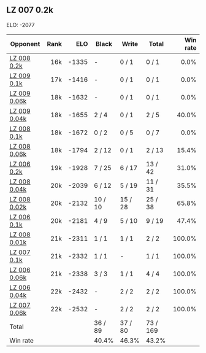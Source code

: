 ## LZ 007 0.2k ##

ELO: -2077

Opponent | Rank | ELO | Black | Write | Total | Win rate
---------|-----:|----:|-------|-------|-------|-------:
[LZ 008 0.2k](LZ%20008%200.2k.md) | 16k | -1335 | - | 0 / 1 | 0 / 1 | 0.0%
[LZ 009 0.1k](LZ%20009%200.1k.md) | 17k | -1416 | - | 0 / 1 | 0 / 1 | 0.0%
[LZ 009 0.06k](LZ%20009%200.06k.md) | 18k | -1632 | - | 0 / 1 | 0 / 1 | 0.0%
[LZ 009 0.04k](LZ%20009%200.04k.md) | 18k | -1655 | 2 / 4 | 0 / 1 | 2 / 5 | 40.0%
[LZ 008 0.1k](LZ%20008%200.1k.md) | 18k | -1672 | 0 / 2 | 0 / 5 | 0 / 7 | 0.0%
[LZ 008 0.06k](LZ%20008%200.06k.md) | 18k | -1794 | 2 / 12 | 0 / 1 | 2 / 13 | 15.4%
[LZ 006 0.2k](LZ%20006%200.2k.md) | 19k | -1928 | 7 / 25 | 6 / 17 | 13 / 42 | 31.0%
[LZ 008 0.04k](LZ%20008%200.04k.md) | 20k | -2039 | 6 / 12 | 5 / 19 | 11 / 31 | 35.5%
[LZ 008 0.02k](LZ%20008%200.02k.md) | 20k | -2132 | 10 / 10 | 15 / 28 | 25 / 38 | 65.8%
[LZ 006 0.1k](LZ%20006%200.1k.md) | 20k | -2181 | 4 / 9 | 5 / 10 | 9 / 19 | 47.4%
[LZ 008 0.01k](LZ%20008%200.01k.md) | 21k | -2311 | 1 / 1 | 1 / 1 | 2 / 2 | 100.0%
[LZ 007 0.1k](LZ%20007%200.1k.md) | 21k | -2332 | 1 / 1 | - | 1 / 1 | 100.0%
[LZ 006 0.06k](LZ%20006%200.06k.md) | 21k | -2338 | 3 / 3 | 1 / 1 | 4 / 4 | 100.0%
[LZ 006 0.04k](LZ%20006%200.04k.md) | 22k | -2432 | - | 2 / 2 | 2 / 2 | 100.0%
[LZ 007 0.06k](LZ%20007%200.06k.md) | 22k | -2532 | - | 2 / 2 | 2 / 2 | 100.0%
Total | | | 36 / 89 | 37 / 80 | 73 / 169 | 
Win rate| | | 40.4% | 46.3% | 43.2% | 
